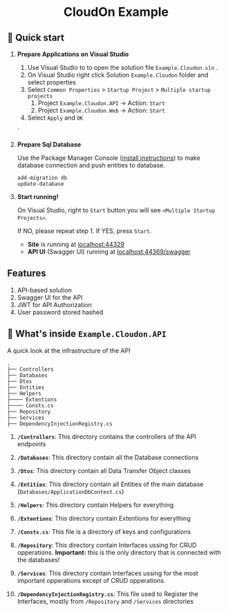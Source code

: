 <h1 align="center">
  CloudOn Example
</h1>

## 🚀 Quick start

1.  **Prepare Applications on Visual Studio**

    1. Use Visual Studio to to open the solution file `Example.Cloudon.sln` .
    1. On Visual Studio right click Solution `Example.Cloudon` folder and select properties 
    1. Select `Common Properties` > `Startup Project` > `Multiple startup projects`
        1. Project `Example.Cloudon.API` -> Action: `Start`
        1. Project `Example.Cloudon.Web` -> Action: `Start`
    1. Select `Apply` and `OK`

    `

1.  **Prepare Sql Database**

    Use the Package Manager Console ([install instructions](https://www.gatsbyjs.com/docs/tutorial/part-0/#gatsby-cli)) to make database connection and push entities to database.

    ```shell
    add-migration db
    update-database
    ```

1.  **Start running!**
    
    On Visual Studio, right to `Start` button you will see `<Multiple Startup Projects>`. 
    
    If NO, please repeat step 1. If YES, press `Start`. 

    * **Site** is running at [localhost:44329](https://localhost:44329/)
    * **API UI** (Swagger UI) running at [localhost:44369/swagger](https://localhost:44369/swagger)

## Features
1. API-based solution
1. Swagger UI for the API
1. JWT for API Authorization
1. User password stored hashed

## 🧐 What's inside `Example.Cloudon.API`

A quick look at the infrastructure of the API

    .
    ├── Controllers
    ├── Databases
    ├── Dtos
    ├── Entities
    ├── Helpers
    ├──── Extentions
    ├──── Consts.cs
    ├── Repository
    ├── Services
    ├── DependencyInjectionRegistry.cs

1.  **`/Controllers`**: This directory contains the controllers of the API endpoints

1.  **`/Databases`**: This directory contain all the Database connections

1.  **`/Dtos`**: This directory contain all Data Transfer Object classes

1.  **`/Entities`**: This directory contain all Entities of the main database (`Databases/ApplicationDbContext.cs`)

1.  **`/Helpers`**: This directory contain Helpers for everything

1.  **`/Extentions`**: This directory contain Extentions for everything

1.  **`/Consts.cs`**: This file is a directory of keys and configurations

1.  **`/Repository`**: This directory contain Interfaces ussing for CRUD opperations. **Important:** this is the only directory that is connected with the databases!

1.  **`/Services`**: This directory contain Interfaces ussing for the most important opperations except of CRUD opperations.

1.  **`/DependencyInjectionRegistry.cs`**: This file used to Register the Interfaces, mostly from `/Repository` and `/Services` directories